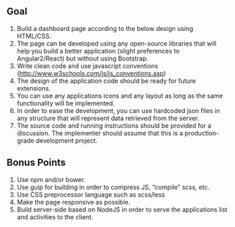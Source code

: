 ## Goal
1. Build a dashboard page according to the below design using HTML/CSS.
2. The page can be developed using any open-source libraries that will help you build a better
application (slight preferences to Angular2/React) but without using Bootstrap.
3. Write clean code and use javascript conventions
(http://www.w3schools.com/js/js_conventions.asp)
4. The design of the application code should be ready for future extensions.
5. You can use any applications icons and any layout as long as the same functionality will be
implemented.
6. In order to ease the development, you can use hardcoded json files in any structure that will
represent data retrieved from the server.
7. The source code and running instructions should be provided for a discussion. The implementer
should assume that this is a production-grade development project.

## Bonus Points

1. Use npm and/or bower.
2. Use gulp for building in order to compress JS, “compile” scss, etc.
3. Use CSS preprocessor language such as scss/less
4. Make the page responsive as possible.
5. Build server-side based on NodeJS in order to serve the applications list and activities to the
client.

